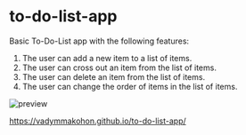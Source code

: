 # to-do-list-app

Basic To-Do-List app with the following features:

1. The user can add a new item to a list of items.
2. The user can cross out an item from the list of items.
3. The user can delete an item from the list of items.
4. The user can change the order of items in the list of items.

![preview](https://github.com/VadymMakohon/to-do-list-app/assets/138728243/7829c3be-e7f1-45e8-b61b-48e7f1dc12cc)

https://vadymmakohon.github.io/to-do-list-app/
